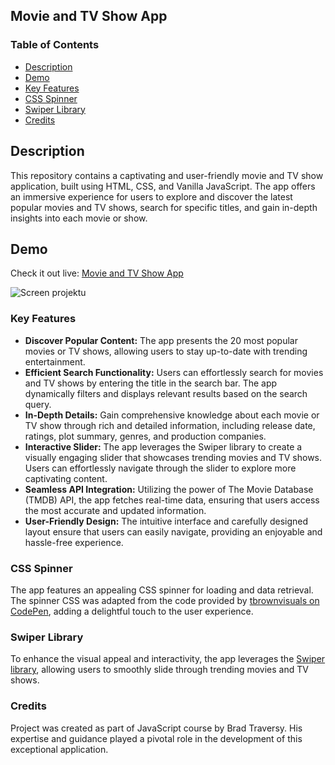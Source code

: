 ## Movie and TV Show App

### Table of Contents

- [Description](#description)
- [Demo](#demo)
- [Key Features](#key-features)
- [CSS Spinner](#css-spinner)
- [Swiper Library](#swiper-library)
- [Credits](#credits)

## Description

This repository contains a captivating and user-friendly movie and TV show application, built using HTML, CSS, and Vanilla JavaScript. The app offers an immersive experience for users to explore and discover the latest popular movies and TV shows, search for specific titles, and gain in-depth insights into each movie or show.

## Demo

Check it out live: [Movie and TV Show App](https://keen-chaja-414c1b.netlify.app)

![Screen projektu](images/preview.png)

### Key Features

- **Discover Popular Content:** The app presents the 20 most popular movies or TV shows, allowing users to stay up-to-date with trending entertainment.
- **Efficient Search Functionality:** Users can effortlessly search for movies and TV shows by entering the title in the search bar. The app dynamically filters and displays relevant results based on the search query.
- **In-Depth Details:** Gain comprehensive knowledge about each movie or TV show through rich and detailed information, including release date, ratings, plot summary, genres, and production companies.
- **Interactive Slider:** The app leverages the Swiper library to create a visually engaging slider that showcases trending movies and TV shows. Users can effortlessly navigate through the slider to explore more captivating content.
- **Seamless API Integration:** Utilizing the power of The Movie Database (TMDB) API, the app fetches real-time data, ensuring that users access the most accurate and updated information.
- **User-Friendly Design:** The intuitive interface and carefully designed layout ensure that users can easily navigate, providing an enjoyable and hassle-free experience.

### CSS Spinner

The app features an appealing CSS spinner for loading and data retrieval. The spinner CSS was adapted from the code provided by [tbrownvisuals on CodePen](https://codepen.io/tbrownvisuals/pen/edGYvx), adding a delightful touch to the user experience.

### Swiper Library

To enhance the visual appeal and interactivity, the app leverages the [Swiper library](https://swiperjs.com), allowing users to smoothly slide through trending movies and TV shows.

### Credits

Project was created as part of JavaScript course by Brad Traversy. His expertise and guidance played a pivotal role in the development of this exceptional application.
